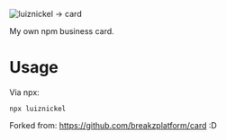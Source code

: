 ![luiznickel -> card](https://github.com/vaporwavie/card/workflows/luiznickel%20-%3E%20publish%20to%20npm/badge.svg)

My own npm business card.

# Usage

Via npx:

```
npx luiznickel
```

Forked from: https://github.com/breakzplatform/card :D
